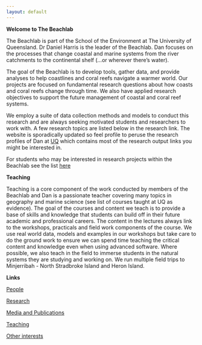 ```yaml
---
layout: default
---
```


**Welcome to The Beachlab**

The Beachlab is part of the School of the Environment at The University of Queensland. Dr Daniel Harris is the leader of the Beachlab. Dan focuses on the processes that change coastal and marine systems from the river catchments to the continental shelf (…or wherever there’s water).

The goal of the Beachlab is to develop tools, gather data, and provide analyses to help coastlines and coral reefs navigate a warmer world. Our projects are focused on fundamental research questions about how coasts and coral reefs change through time. We also have applied research objectives to support the future management of coastal and coral reef systems.

We employ a suite of data collection methods and models to conduct this research and are always seeking motivated students and researchers to work with. A few research topics are listed below in the research link. The website is sporadically updated so feel profile to peruse the research profiles of Dan at [UQ](https://researchers.uq.edu.au/researcher/16758) which contains most of the research output links you might be interested in.

For students who may be interested in research projects within the Beachlab see the list [here](./student_projects.html)

**Teaching**

Teaching is a core component of the work conducted by members of the Beachlab and Dan is a passionate teacher covering many topics in geography and marine science (see list of courses taught at UQ as evidence). The goal of the courses and content we teach is to provide a base of skills and knowledge that students can build off in their future academic and professional careers. The content in the lectures always link to the workshops, practicals and field work components of the course. We use real world data, models and examples in our workshops but take care to do the ground work to ensure we can spend time teaching the critical content and knowledge even when using advanced software. Where possible, we also teach in the field to immerse students in the natural systems they are studying and working on. We run multiple field trips to Minjerribah - North Stradbroke Island and Heron Island.

**Links**

[People](./people.html)

[Research](./projects.html)

[Media and Publications](./publications.html)

[Teaching](./teaching.html)

[Other interests](./other.html)
